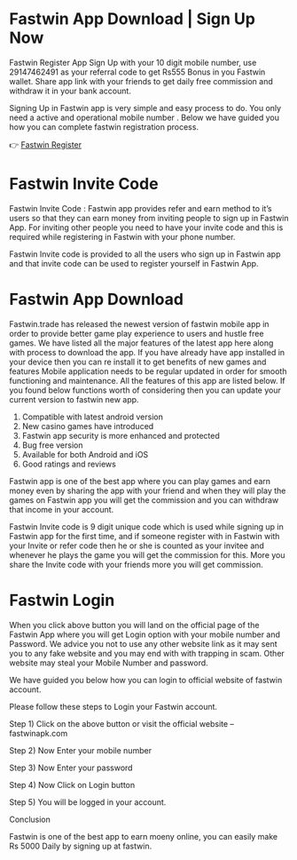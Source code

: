 # Fastwin App Download | Sign Up Now
Fastwin Register App Sign Up with your 10 digit mobile number, use 29147462491 as your referral code to get Rs555 Bonus in you Fastwin wallet. Share app link with your friends to get daily free commission and withdraw it in your bank account.

Signing Up in Fastwin app is very simple and easy process to do. You only need a active and operational mobile number . Below we have guided you how you can complete fastwin registration process.

👉 [Fastwin Register](fastwinapk.com)

# Fastwin Invite Code
Fastwin Invite Code : Fastwin app provides refer and earn method to it’s users so that they can earn money from inviting people to sign up in Fastwin App. For inviting other people you need to have your invite code and this is required while registering in Fastwin with your phone number.

Fastwin Invite code is provided to all the users who sign up in Fastwin app and that invite code can be used to register yourself in Fastwin App. 

# Fastwin App Download 
Fastwin.trade has released the newest version of fastwin mobile app in order to provide better game play experience to users and hustle free games. We have listed all the major features of the latest app here along with process to download the app. If you have already have app installed in your device then you can re install it to get benefits of new games and features
Mobile application needs to be regular updated in order for smooth functioning and maintenance. All the features of this app are listed below. If you found below functions worth of considering then you can update your current version to fastwin new app. 

1) Compatible with latest android version
2) New casino games have introduced
3) Fastwin app security is more enhanced and protected
4) Bug free version 
5) Available for both Android and iOS
6) Good ratings and reviews

Fastwin app is one of the best app where you can play games and earn money even by sharing the app with your friend and when they will play the games on Fastwin app you will get the commission and you can withdraw that income in your account.

Fastwin Invite code is 9 digit unique code which is used while signing up in Fastwin app for the first time, and if someone register with in Fastwin with your Invite or refer code then he or she is counted as your invitee and whenever he plays the game you will get the commission for this. More you share the Invite code with your friends more you will get commission.

# Fastwin Login

When you click above button you will land on the official page of the Fastwin App where you will get Login option with your mobile number and Password. We advice you not to use any other website link as it may sent you to any fake website and you may end with with trapping in scam. Other website may steal your Mobile Number and password.

We have guided you below how you can login to official website of fastwin account.

Please follow these steps to Login your Fastwin account.

Step 1) Click on the above button or visit the official website – fastwinapk.com

Step 2) Now Enter your mobile number

Step 3) Now Enter your password

Step 4) Now Click on Login button

Step 5) You will be logged in your account.

Conclusion 

Fastwin is one of the best app to earn moeny online, you can easily make Rs 5000 Daily by signing up at fastwin.
